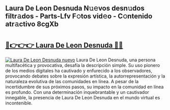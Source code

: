 ## Laura De Leon Desnuda N𝚞𝚎vos desn𝚞dos filtr𝚊dos - Parts-Lfv F𝚘tos vid𝚎o - C𝚘ntenido atr𝚊ctivo 8cgXb

# <h2><a href="http://mb24d4.tromn.icu/?c=Laura+De+Leon+Desnuda">🔗👉👉👉 Laura De Leon Desnuda 🔗🔗</a></h2>

[![Laura De Leon Desnuda nuevo](https://i.imgur.com/pEAQMta.gif)](http://mb24d4.tromn.icu/?c=Laura+De+Leon+Desnuda)
Laura De Leon Desnuda, una persona multifacética y provocativa, desafía la descripción simple. Su uso pionero de los medios digitales ha cautivado y enfurecido a los observadores, provocando debates sobre la expresión artística, la autorrepresentación y la naturaleza evolutiva de las comunidades en línea. A pesar de la incertidumbre de sus próximos pasos, su impacto en la comunidad en línea es profundo. Con una determinación inquebrantable y un cautivador innegable, la presencia de Laura De Leon Desnuda en el mundo virtual es incontenible.
